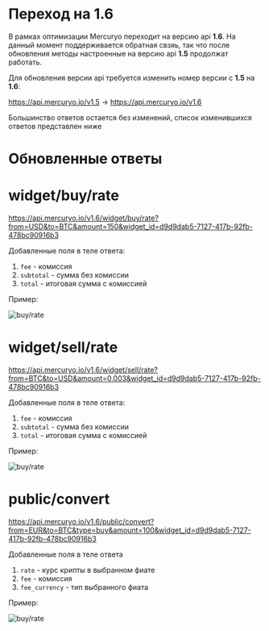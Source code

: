 # Переход на 1.6
В рамках оптимизации Mercuryo переходит на версию api **1.6**. На данный момент поддерживается обратная свзяь, так что после обновления методы настроенные на версию api **1.5** продолжат работать.

Для обновления версии api требуется изменить номер версии c **1.5** на **1.6**:

https://api.mercuryo.io/v1.5 -> https://api.mercuryo.io/v1.6

Большинство ответов остается без изменений, список изменившихся ответов представлен ниже

# Обновленные ответы
# widget/buy/rate
https://api.mercuryo.io/v1.6/widget/buy/rate?from=USD&to=BTC&amount=150&widget_id=d9d9dab5-7127-417b-92fb-478bc90916b3

Добавленные поля в теле ответа:
1. `fee` - комиссия
2. `subtotal` - сумма без комиссии
3. `total` - итоговая сумма с комиссией

Пример:

![buy/rate](https://github.com/IgnatBatuev/draft1.6api/blob/main/widget_buy.png)
# widget/sell/rate
https://api.mercuryo.io/v1.6/widget/sell/rate?from=BTC&to=USD&amount=0.003&widget_id=d9d9dab5-7127-417b-92fb-478bc90916b3

Добавленные поля в теле ответа:
1. `fee` - комиссия
2. `subtotal` - сумма без комиссии
3. `total` - итоговая сумма с комиссией

Пример:

![buy/rate](https://github.com/IgnatBatuev/draft1.6api/blob/main/widget_sell.png)
# public/convert
https://api.mercuryo.io/v1.6/public/convert?from=EUR&to=BTC&type=buy&amount=100&widget_id=d9d9dab5-7127-417b-92fb-478bc90916b3

Добавленные поля в теле ответа
1. `rate` - курс крипты в выбранном фиате
2. `fee` - комиссия
3. `fee_currency` - тип выбранного фиата

Пример:

![buy/rate](https://github.com/IgnatBatuev/draft1.6api/blob/main/widget_sell.png)
